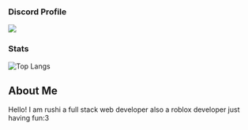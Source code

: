 ### Discord Profile
![](https://discord-readme-badge.vercel.app/api?id=991558850056573031)
### Stats
![Top Langs](https://github-readme-stats.vercel.app/api/top-langs/?username=injuriez&layout=compact)
## About Me
Hello! I am rushi a full stack web developer also a roblox developer just having fun:3
